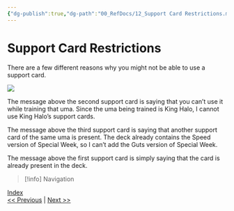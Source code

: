 ```yaml
---
{"dg-publish":true,"dg-path":"00_RefDocs/12_Support Card Restrictions.md","permalink":"/00-ref-docs/12-support-card-restrictions/","created":"2025-07-27T12:05:38.258+07:00","updated":"2025-07-27T12:06:13.068+07:00"}
---
```


# Support Card Restrictions

There are a few different reasons why you might not be able to use a support card.

![](https://lh7-rt.googleusercontent.com/docsz/AD_4nXcH9bjI_cqFSJKDWTuxXBZyeTDfNGcp0mJc_AWTzK8H5Jvl16Kdiq6j4cgLTDLxNyz_5XEHc8GwI94MPrdAJgEQqIn7lnN06Pv92iE8PttYXsjv8UQutK8rKC-k8yUDq_YjyF4AbQ?key=fhZ7zmP8tVEVYyEYXLguJQ)

The message above the second support card is saying that you can’t use it while training that uma. Since the uma being trained is King Halo, I cannot use King Halo’s support cards.

The message above the third support card is saying that another support card of the same uma is present. The deck already contains the Speed version of Special Week, so I can’t add the Guts version of Special Week.

The message above the first support card is simply saying that the card is already present in the deck.

> [!info] Navigation
<p><span><a data-tooltip-position="top" aria-label="Umamusume Global Docs/00_RefDocs/00_News" data-href="Umamusume Global Docs/00_RefDocs/00_News" href="Umamusume Global Docs/00_RefDocs/00_News" class="internal-link" target="_blank" rel="noopener nofollow">Index</a><br>
<a data-tooltip-position="top" aria-label="Umamusume Global Docs/00_RefDocs/11_Finding Friends.md" data-href="Umamusume Global Docs/00_RefDocs/11_Finding Friends.md" href="Umamusume Global Docs/00_RefDocs/11_Finding Friends.md" class="internal-link" target="_blank" rel="noopener nofollow">&lt;&lt; Previous</a> | <a data-tooltip-position="top" aria-label="Umamusume Global Docs/00_RefDocs/13_Support Card Tier Lists.md" data-href="Umamusume Global Docs/00_RefDocs/13_Support Card Tier Lists.md" href="Umamusume Global Docs/00_RefDocs/13_Support Card Tier Lists.md" class="internal-link" target="_blank" rel="noopener nofollow">Next &gt;&gt;</a></span></p>
